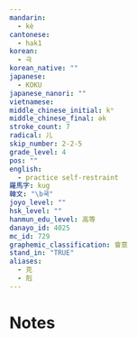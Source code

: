 ```yaml
---
mandarin:
  - kè
cantonese:
  - hak1
korean:
  - 극
korean_native: ""
japanese:
  - KOKU
japanese_nanori: ""
vietnamese:
middle_chinese_initial: kʰ
middle_chinese_final: ək
stroke_count: 7
radical: 儿
skip_number: 2-2-5
grade_level: 4
pos: ""
english:
  - practice self-restraint
羅馬字: kug
韓文: "\b쿡"
joyo_level: ""
hsk_level: ""
hanmun_edu_level: 高等
danayo_id: 4025
mc_id: 729
graphemic_classification: 會意
stand_in: "TRUE"
aliases:
  - 克
  - 剋
---
```


# Notes
